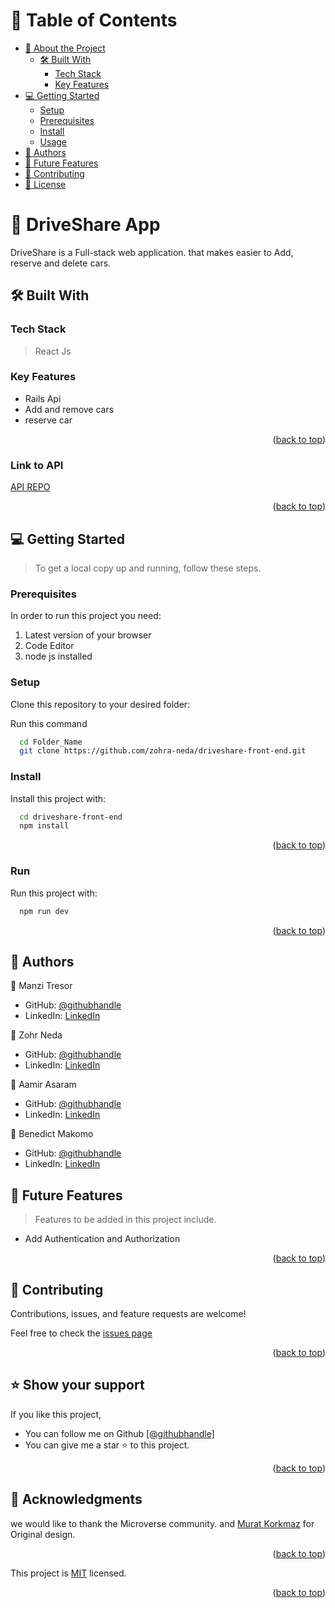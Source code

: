 
<a name="readme-top"></a>

<!-- TABLE OF CONTENTS -->

# 📗 Table of Contents

- [📖 About the Project](#about-project)
  - [🛠 Built With](#built-with)
    - [Tech Stack](#tech-stack)
    - [Key Features](#key-features)
- [💻 Getting Started](#getting-started)
  - [Setup](#setup)
  - [Prerequisites](#prerequisites)
  - [Install](#install)
  - [Usage](#usage)
- [👥 Authors](#authors)
- [🔭 Future Features](#future-features)
- [🤝 Contributing](#contributing)
- [📝 License](#license)

<!-- PROJECT DESCRIPTION -->

# 📖 DriveShare App  <a name="about-project"></a>

DriveShare is a Full-stack web application. that makes easier to Add, reserve and delete cars.

## 🛠 Built With <a name="built-with"></a>

### Tech Stack <a name="tech-stack"></a>

> React Js

<!-- Features -->

### Key Features <a name="key-features"></a>
- Rails Api
- Add and remove cars
- reserve car

<p align="right">(<a href="#readme-top">back to top</a>)</p>

### Link to API <a name="key-features"></a>
[API REPO](https://github.com/Zohra-Neda/DriveShare-Back-End.git)

<p align="right">(<a href="#readme-top">back to top</a>)</p>

<!-- GETTING STARTED -->

## 💻 Getting Started <a name="getting-started"></a>

> To get a local copy up and running, follow these steps.

### Prerequisites

In order to run this project you need:

1. Latest version of your browser
2. Code Editor
3. node js installed

<!--
Example command:

```sh
 gem install rails
```
 -->

### Setup

Clone this repository to your desired folder:

Run this command

```sh
  cd Folder_Name
  git clone https://github.com/zohra-neda/driveshare-front-end.git
```

### Install

Install this project with:

```sh
  cd driveshare-front-end
  npm install
```

<p align="right">(<a href="#readme-top">back to top</a>)</p>

### Run

Run this project with:

```sh
  npm run dev
```

<p align="right">(<a href="#readme-top">back to top</a>)</p>

<!-- AUTHORS -->

## 👥 Authors <a name="authors"></a>

👤 Manzi Tresor

- GitHub: [@githubhandle](https://github.com/manzitresor)
- LinkedIn: [LinkedIn](https://www.linkedin.com/in/manzi-tresor-783b4022a/)

👤 Zohr Neda

- GitHub: [@githubhandle](https://github.com/Zohra-Neda)
- LinkedIn: [LinkedIn](https://www.linkedin.com/in/zohra-neda-3716b720b/)

👤 Aamir Asaram

- GitHub: [@githubhandle](https://github.com/aamir-asaram)
- LinkedIn: [LinkedIn](https://www.linkedin.com/in/aamir-asaram-089802213)

👤 Benedict Makomo

- GitHub: [@githubhandle](https://github.com/BenM4k)
- LinkedIn: [LinkedIn](https://www.linkedin.com/in/benedict-makomo/)

<!-- FUTURE FEATURES -->

## 🔭 Future Features <a name="future-features"></a>

> Features to be added in this project include.

- Add Authentication and Authorization


<p align="right">(<a href="#readme-top">back to top</a>)</p>

<!-- CONTRIBUTING -->

## 🤝 Contributing <a name="contributing"></a>

Contributions, issues, and feature requests are welcome!

Feel free to check the <a href="https://github.com/zohra-neda/driveshare-front-end/issues">issues page</a>

<p align="right">(<a href="#readme-top">back to top</a>)</p>

<!-- SUPPORT -->

## ⭐️ Show your support <a name="support"></a>

If you like this project,
- You can follow me on Github <a href ="https://github.com/zohra-neda">[@githubhandle]</a> 
- You can give me a star ⭐ to this project.

<p align="right">(<a href="#readme-top">back to top</a>)</p>

<!-- ACKNOWLEDGEMENTS -->

## 🙏 Acknowledgments <a name="acknowledgements"></a>

we would like to thank the Microverse community. and  [Murat Korkmaz](https://www.behance.net/muratk?log_shim_removal=1) for Original design.
<p align="right">(<a href="#readme-top">back to top</a>)</p>


This project is [MIT](./LICENSE) licensed.

<p align="right">(<a href="#readme-top">back to top</a>)</p>
